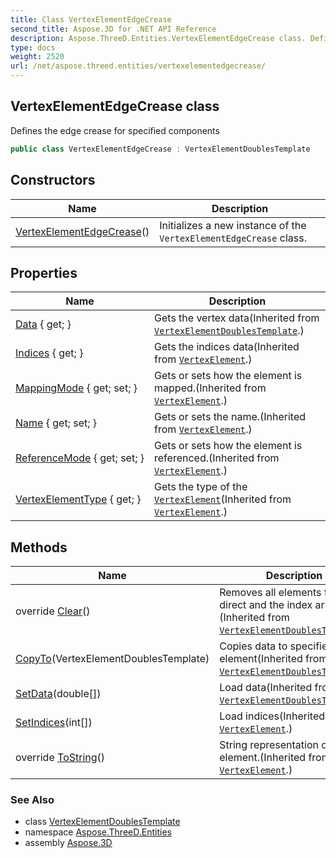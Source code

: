 ```yaml
---
title: Class VertexElementEdgeCrease
second_title: Aspose.3D for .NET API Reference
description: Aspose.ThreeD.Entities.VertexElementEdgeCrease class. Defines the edge crease for specified components
type: docs
weight: 2520
url: /net/aspose.threed.entities/vertexelementedgecrease/
---
```

## VertexElementEdgeCrease class

Defines the edge crease for specified components

```csharp
public class VertexElementEdgeCrease : VertexElementDoublesTemplate
```

## Constructors

| Name | Description |
| --- | --- |
| [VertexElementEdgeCrease](vertexelementedgecrease/)() | Initializes a new instance of the `VertexElementEdgeCrease` class. |

## Properties

| Name | Description |
| --- | --- |
| [Data](../../aspose.threed.entities/vertexelementdoublestemplate/data/) { get; } | Gets the vertex data(Inherited from [`VertexElementDoublesTemplate`](../vertexelementdoublestemplate/).) |
| [Indices](../../aspose.threed.entities/vertexelement/indices/) { get; } | Gets the indices data(Inherited from [`VertexElement`](../vertexelement/).) |
| [MappingMode](../../aspose.threed.entities/vertexelement/mappingmode/) { get; set; } | Gets or sets how the element is mapped.(Inherited from [`VertexElement`](../vertexelement/).) |
| [Name](../../aspose.threed.entities/vertexelement/name/) { get; set; } | Gets or sets the name.(Inherited from [`VertexElement`](../vertexelement/).) |
| [ReferenceMode](../../aspose.threed.entities/vertexelement/referencemode/) { get; set; } | Gets or sets how the element is referenced.(Inherited from [`VertexElement`](../vertexelement/).) |
| [VertexElementType](../../aspose.threed.entities/vertexelement/vertexelementtype/) { get; } | Gets the type of the [`VertexElement`](../vertexelement/)(Inherited from [`VertexElement`](../vertexelement/).) |

## Methods

| Name | Description |
| --- | --- |
| override [Clear](../../aspose.threed.entities/vertexelementdoublestemplate/clear/)() | Removes all elements from the direct and the index arrays.(Inherited from [`VertexElementDoublesTemplate`](../vertexelementdoublestemplate/).) |
| [CopyTo](../../aspose.threed.entities/vertexelementdoublestemplate/copyto/)(VertexElementDoublesTemplate) | Copies data to specified element(Inherited from [`VertexElementDoublesTemplate`](../vertexelementdoublestemplate/).) |
| [SetData](../../aspose.threed.entities/vertexelementdoublestemplate/setdata/)(double[]) | Load data(Inherited from [`VertexElementDoublesTemplate`](../vertexelementdoublestemplate/).) |
| [SetIndices](../../aspose.threed.entities/vertexelement/setindices/)(int[]) | Load indices(Inherited from [`VertexElement`](../vertexelement/).) |
| override [ToString](../../aspose.threed.entities/vertexelement/tostring/)() | String representation of vertex element.(Inherited from [`VertexElement`](../vertexelement/).) |

### See Also

* class [VertexElementDoublesTemplate](../vertexelementdoublestemplate/)
* namespace [Aspose.ThreeD.Entities](../../aspose.threed.entities/)
* assembly [Aspose.3D](../../)


